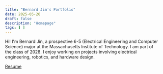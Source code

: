 ```yaml
---
title: "Bernard Jin's Portfolio"
date: 2025-05-26
draft: false
description: "Homepage"
tags: [ ]
---
```

Hi! I'm Bernard Jin, a prospective 6-5 (Electrical Engineering and Computer Science) major at the Massachusetts Institute of Technology. I am part of the class of 2028. I enjoy working on projects involving electrical engineering, robotics, and hardware design.

[Resume](https://docs.google.com/document/d/1HEbAps3BU5uKjJ70sFfiUsRL-7C55hMPrhJGlc1E3Ao/edit?usp=sharing)
